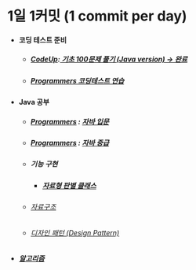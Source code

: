 # 1일 1커밋 (1 commit per day)
<ul>
  <li>
    <h4>코딩 테스트 준비</h4>
 <ul>
     <li>
       <h5> <a href ="https://codeup.kr/">CodeUp</a>:<a href="https://github.com/jysaa5/VioletCheese_Study/tree/master/CodeUp_basics100/src/com/violetCheese">
    기초 100문제 풀기 (Java version) → 완료 </a> 
       </h5>
     </li>
     <li>
     <h5> <a href="https://github.com/jysaa5/VioletCheese_Study/tree/master/Programmers_Ex/src/com/violetCheese/programmers">Programmers  코딩테스트 연습</a>
    </h5> 
    </li>
 </ul>
 </li>
   <li>
    <h4>Java 공부</h4>
    <ul>
      <li>
       <h5> <a href ="https://programmers.co.kr/">Programmers</a> : <a href="https://github.com/jysaa5/VioletCheese_Study/tree/master/Programmers_Java_Beginning/src">
    자바 입문 </a> </h5>
      </li>
      <li>
        <h5> <a href ="https://programmers.co.kr/">Programmers</a> :
    <a href="https://github.com/jysaa5/VioletCheese_Study/tree/master/Programmers_Java_Intermediate/src">
    자바 중급 </h5> </a>
      </li>
      <li> 
        <h5>기능 구현</h5>
          <ul>
            <li>
        <h5> <a href="https://github.com/jysaa5/VioletCheese_Study/tree/master/FunctionLibrary/src/dataType_ex">자료형 판별 클래스 </a></h5>
            </li>
        </ul>
  </li>
      <li> 
        <h6>
          <a href="https://github.com/jysaa5/VioletCheese_Study/tree/master/DataStructure">
            자료구조
          </a>
        </h6> 
      </li>
      <li> 
        <h6>
          <a href="https://github.com/jysaa5/VioletCheese_Study/tree/master/FunctionLibrary/src/designPattern_ex">
           디자인 패턴 (Design Pattern)
          </a>
        </h6> 
      </li>
    </ul> 
  </li>
     <li>
       <h5> 
         <a href="https://github.com/jysaa5/VioletCheese_Study/tree/master/Algorithm">알고리즘</a>
       </h5> 
  </li>
</ul>
